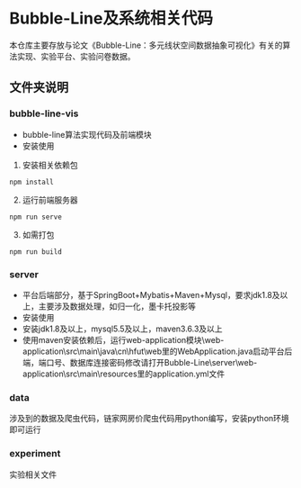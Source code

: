 # Bubble-Line及系统相关代码
本仓库主要存放与论文《Bubble-Line：多元线状空间数据抽象可视化》有关的算法实现、实验平台、实验问卷数据。

## 文件夹说明
### bubble-line-vis
- bubble-line算法实现代码及前端模块
- 安装使用
1. 安装相关依赖包
```
npm install
```
2. 运行前端服务器
```
npm run serve
```
3. 如需打包
```
npm run build
```
### server
- 平台后端部分，基于SpringBoot+Mybatis+Maven+Mysql，要求jdk1.8及以上，主要涉及数据处理，如归一化，墨卡托投影等
- 安装使用
- 安装jdk1.8及以上，mysql5.5及以上，maven3.6.3及以上
- 使用maven安装依赖后，运行web-application模块\web-application\src\main\java\cn\hfut\web里的WebApplication.java启动平台后端，端口号、数据库连接密码修改请打开Bubble-Line\server\web-application\src\main\resources里的application.yml文件

### data
涉及到的数据及爬虫代码，链家网房价爬虫代码用python编写，安装python环境即可运行

### experiment 
实验相关文件